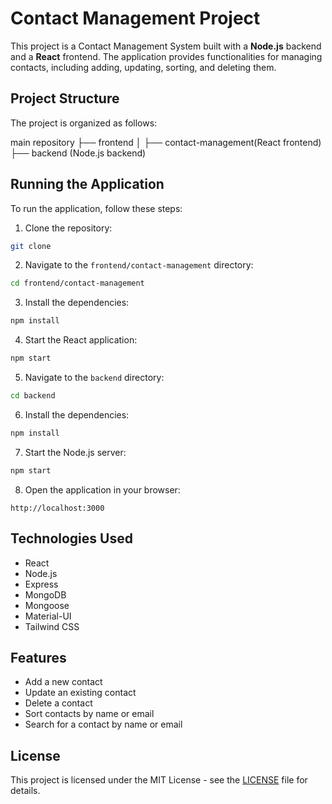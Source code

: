 # Contact Management Project

This project is a Contact Management System built with a **Node.js** backend and a **React** frontend. The application provides functionalities for managing contacts, including adding, updating, sorting, and deleting them.

## Project Structure

The project is organized as follows:

main repository
├── frontend
│   ├── contact-management(React frontend)
├── backend (Node.js backend)

## Running the Application

To run the application, follow these steps:

1. Clone the repository:

```bash
git clone
```

2. Navigate to the `frontend/contact-management` directory:

```bash
cd frontend/contact-management
```

3. Install the dependencies:

```bash
npm install
```

4. Start the React application:

```bash
npm start
```

5. Navigate to the `backend` directory:

```bash
cd backend
```

6. Install the dependencies:

```bash
npm install
```

7. Start the Node.js server:

```bash
npm start
```

8. Open the application in your browser:

```
http://localhost:3000
```

## Technologies Used

- React
- Node.js
- Express
- MongoDB
- Mongoose
- Material-UI
- Tailwind CSS

## Features

- Add a new contact
- Update an existing contact
- Delete a contact
- Sort contacts by name or email
- Search for a contact by name or email


## License

This project is licensed under the MIT License - see the [LICENSE](LICENSE) file for details.
```